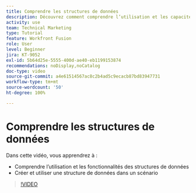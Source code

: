 ```yaml
---
title: Comprendre les structures de données
description: Découvrez comment comprendre l’utilisation et les capacités des structures de données, et comment créer et utiliser une structure de données dans un scénario, le tout dans  [!DNL Adobe Workfront Fusion].
activity: use
team: Technical Marketing
type: Tutorial
feature: Workfront Fusion
role: User
level: Beginner
jira: KT-9052
exl-id: 5b64d25e-5555-400d-ae40-eb1199153874
recommendations: noDisplay,noCatalog
doc-type: video
source-git-commit: a4e61514567ac8c2b4ad5c9ecacb87bd83947731
workflow-type: tm+mt
source-wordcount: '50'
ht-degree: 100%

---
```


# Comprendre les structures de données

Dans cette vidéo, vous apprendrez à :

* Comprendre l’utilisation et les fonctionnalités des structures de données
* Créer et utiliser une structure de données dans un scénario

>[!VIDEO](https://video.tv.adobe.com/v/335293/?quality=12&learn=on)
